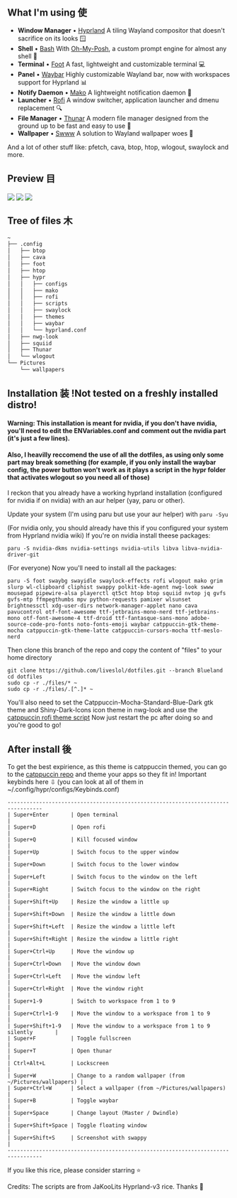 ## What I'm using 使
- **Window Manager** • [Hyprland](https://github.com/hyprwm/Hyprland) A tiling Wayland compositor that doesn't sacrifice on its looks 🪟
- **Shell** • [Bash](https://www.youtube.com/watch?v=I4EWvMFj37g) With [Oh-My-Posh](https://ohmyposh.dev/), a custom prompt engine for almost any shell 🐚
- **Terminal** • [Foot](https://codeberg.org/dnkl/foot) A fast, lightweight and customizable terminal 💻
- **Panel** • [Waybar](https://aur.archlinux.org/packages/waybar-hyprland-git) Highly customizable Wayland bar, now with workspaces support for Hyprland 📊
- **Notify Daemon** • [Mako](https://github.com/emersion/mako) A lightweight notification daemon 📣
- **Launcher** • [Rofi](https://github.com/davatorium/rofi) A window switcher, application launcher and dmenu replacement 🔍
- **File Manager** • [Thunar](https://github.com/xfce-mirror/thunar) A modern file manager designed from the ground up to be fast and easy to use 📁
- **Wallpaper** • [Swww](https://github.com/Horus645/swww) A solution to Wayland wallpaper woes 🌄

And a lot of other stuff like: pfetch, cava, btop, htop, wlogout, swaylock and more.

## Preview 目

<img align="center" src="/assets/preview.png">
<img align="center" src="/assets/preview2.png">
<img align="center" src="/assets/preview3.png">

## Tree of files 木

```bash
~
├── .config
│   ├── btop
│   ├── cava
│   ├── foot
│   ├── htop
│   ├── hypr
│   │   ├── configs
│   │   ├── mako
│   │   ├── rofi
│   │   ├── scripts
│   │   ├── swaylock
│   │   ├── themes
│   │   ├── waybar
│   │   └── hyprland.conf
│   ├── nwg-look
│   ├── squiid
│   ├── Thunar
│   └── wlogout
└── Pictures
    └── wallpapers
```
## Installation 装 !Not tested on a freshly installed distro!
#### Warning: This installation is meant for nvidia, if you don't have nvidia, you'll need to edit the ENVariables.conf and comment out the nvidia part (it's just a few lines).
#### Also, I heavilly reccomend the use of all the dotfiles, as using only some part may break something (for example, if you only install the waybar config, the power button won't work as it plays a script in the hypr folder that activates wlogout so you need all of those)
I reckon that you already have a working hyprland installation (configured for nvidia if on nvidia) with an aur helper (yay, paru or other).

Update your system (I'm using paru but use your aur helper) with ```paru -Syu```

(For nvidia only, you should already have this if you configured your system from Hyprland nvidia wiki) If you're on nvidia install theese packages:

```
paru -S nvidia-dkms nvidia-settings nvidia-utils libva libva-nvidia-driver-git
```

(For everyone) Now you'll need to install all the packages:

```
paru -S foot swaybg swayidle swaylock-effects rofi wlogout mako grim slurp wl-clipboard cliphist swappy polkit-kde-agent nwg-look swww mousepad pipewire-alsa playerctl qt5ct htop btop squiid nvtop jq gvfs gvfs-mtp ffmpegthumbs mpv python-requests pamixer wlsunset brightnessctl xdg-user-dirs network-manager-applet nano cava pavucontrol otf-font-awesome ttf-jetbrains-mono-nerd ttf-jetbrains-mono otf-font-awesome-4 ttf-droid ttf-fantasque-sans-mono adobe-source-code-pro-fonts noto-fonts-emoji waybar catppuccin-gtk-theme-mocha catppuccin-gtk-theme-latte catppuccin-cursors-mocha ttf-meslo-nerd
```

Then clone this branch of the repo and copy the content of "files" to your home directory
```
git clone https://github.com/liveslol/dotfiles.git --branch Blueland
cd dotfiles
sudo cp -r ./files/* ~
sudo cp -r ./files/.[^.]* ~
```

You'll also need to set the Catppuccin-Mocha-Standard-Blue-Dark gtk theme and Shiny-Dark-Icons icon theme in nwg-look and use the [catppuccin rofi theme script](https://github.com/catppuccin/rofi/tree/main/basic)
Now just restart the pc after doing so and you're good to go!

## After install 後
To get the best expirience, as this theme is catppuccin themed, you can go to the [catppuccin repo](https://github.com/catppuccin/catppuccin) and theme your apps so they fit in!
Important keybinds here ⇩ (you can look at all of them in ~/.config/hypr/configs/Keybinds.conf)
```
---------------------------------------------------------------------------------
| Super+Enter       | Open terminal                                             |
| Super+D           | Open rofi                                                 |
| Super+Q           | Kill focused window                                       |
| Super+Up          | Switch focus to the upper window                          |
| Super+Down        | Switch focus to the lower window                          |
| Super+Left        | Switch focus to the window on the left                    |
| Super+Right       | Switch focus to the window on the right                   |
| Super+Shift+Up    | Resize the window a little up                             |
| Super+Shift+Down  | Resize the window a little down                           |
| Super+Shift+Left  | Resize the window a little left                           |
| Super+Shift+Right | Resize the window a little right                          |
| Super+Ctrl+Up     | Move the window up                                        |
| Super+Ctrl+Down   | Move the window down                                      |
| Super+Ctrl+Left   | Move the window left                                      |
| Super+Ctrl+Right  | Move the window right                                     |
| Super+1-9         | Switch to workspace from 1 to 9                           |
| Super+Ctrl+1-9    | Move the window to a workspace from 1 to 9                |
| Super+Shift+1-9   | Move the window to a workspace from 1 to 9 silently       |
| Super+F           | Toggle fullscreen                                         |
| Super+T           | Open thunar                                               |
| Ctrl+Alt+L        | Lockscreen                                                |
| Super+W           | Change to a random wallpaper (from ~/Pictures/wallpapers) |
| Super+Ctrl+W      | Select a wallpaper (from ~/Pictures/wallpapers)           |
| Super+B           | Toggle waybar                                             |
| Super+Space       | Change layout (Master / Dwindle)                          |
| Super+Shift+Space | Toggle floating window                                    |
| Super+Shift+S     | Screenshot with swappy                                    |
---------------------------------------------------------------------------------
```

If you like this rice, please consider starring ⭐

Credits: The scripts are from JaKooLits Hyprland-v3 rice. Thanks 💾
